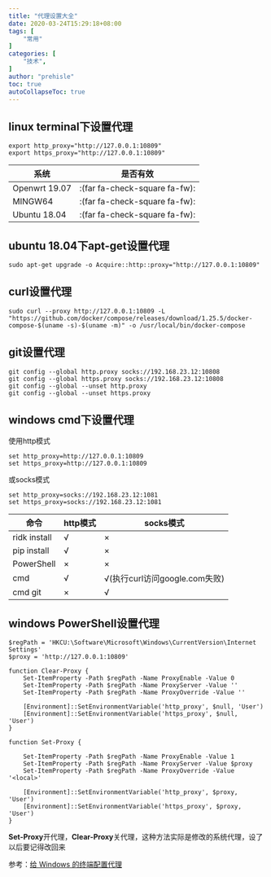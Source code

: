 ```yaml
---
title: "代理设置大全"
date: 2020-03-24T15:29:18+08:00
tags: [
    "常用"
]
categories: [
    "技术",
]
author: "prehisle"
toc: true
autoCollapseToc: true
---
```


## linux terminal下设置代理

```
export http_proxy="http://127.0.0.1:10809"
export https_proxy="http://127.0.0.1:10809"
```

| 系统          | 是否有效 |
| ------------- | :--------: |
| Openwrt 19.07 | :(far fa-check-square fa-fw):       |
| MINGW64       | :(far fa-check-square fa-fw):        |
| Ubuntu 18.04  | :(far fa-check-square fa-fw):        |


## ubuntu 18.04下apt-get设置代理
```
sudo apt-get upgrade -o Acquire::http::proxy="http://127.0.0.1:10809"
```

## curl设置代理

```
sudo curl --proxy http://127.0.0.1:10809 -L "https://github.com/docker/compose/releases/download/1.25.5/docker-compose-$(uname -s)-$(uname -m)" -o /usr/local/bin/docker-compose
```

## git设置代理
```
git config --global http.proxy socks://192.168.23.12:10808
git config --global https.proxy socks://192.168.23.12:10808
git config --global --unset http.proxy
git config --global --unset https.proxy
```

## windows cmd下设置代理

使用http模式

```
set http_proxy=http://127.0.0.1:10809
set https_proxy=http://127.0.0.1:10809
```

或socks模式

```
set http_proxy=socks://192.168.23.12:1081
set https_proxy=socks://192.168.23.12:1081
```

| 命令         | http模式 | socks模式                     |
| ------------ | -------- | ----------------------------- |
| ridk install | √        | ×                             |
| pip install  | √        | ×                             |
| PowerShell   | ×        | ×                             |
| cmd          | √        | √(执行curl访问google.com失败) |
| cmd git      | ×        | √                             |

## windows PowerShell设置代理

```
$regPath = 'HKCU:\Software\Microsoft\Windows\CurrentVersion\Internet Settings'
$proxy = 'http://127.0.0.1:10809'

function Clear-Proxy {
    Set-ItemProperty -Path $regPath -Name ProxyEnable -Value 0
    Set-ItemProperty -Path $regPath -Name ProxyServer -Value ''
    Set-ItemProperty -Path $regPath -Name ProxyOverride -Value ''

    [Environment]::SetEnvironmentVariable('http_proxy', $null, 'User')
    [Environment]::SetEnvironmentVariable('https_proxy', $null, 'User')
}

function Set-Proxy {

    Set-ItemProperty -Path $regPath -Name ProxyEnable -Value 1
    Set-ItemProperty -Path $regPath -Name ProxyServer -Value $proxy
    Set-ItemProperty -Path $regPath -Name ProxyOverride -Value '<local>'

    [Environment]::SetEnvironmentVariable('http_proxy', $proxy, 'User')
    [Environment]::SetEnvironmentVariable('https_proxy', $proxy, 'User')
}

```

**Set-Proxy**开代理，**Clear-Proxy**关代理，这种方法实际是修改的系统代理，设了以后要记得改回来

参考：[给 Windows 的终端配置代理](https://zcdll.github.io/2018/01/27/proxy-on-windows-terminal/) 